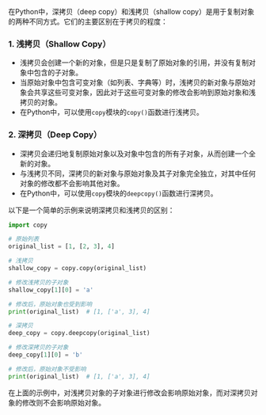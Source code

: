 在Python中，深拷贝（deep copy）和浅拷贝（shallow copy）是用于复制对象的两种不同方式。它们的主要区别在于拷贝的程度：

### 1. 浅拷贝（Shallow Copy）
   - 浅拷贝会创建一个新的对象，但是只是复制了原始对象的引用，并没有复制对象中包含的子对象。
   - 当原始对象中包含可变对象（如列表、字典等）时，浅拷贝的新对象与原始对象会共享这些可变对象，因此对于这些可变对象的修改会影响到原始对象和浅拷贝的对象。
   - 在Python中，可以使用`copy`模块的`copy()`函数进行浅拷贝。

### 2. 深拷贝（Deep Copy）
   - 深拷贝会递归地复制原始对象以及对象中包含的所有子对象，从而创建一个全新的对象。
   - 与浅拷贝不同，深拷贝的新对象与原始对象及其子对象完全独立，对其中任何对象的修改都不会影响其他对象。
   - 在Python中，可以使用`copy`模块的`deepcopy()`函数进行深拷贝。

以下是一个简单的示例来说明深拷贝和浅拷贝的区别：

```python
import copy

# 原始列表
original_list = [1, [2, 3], 4]

# 浅拷贝
shallow_copy = copy.copy(original_list)

# 修改浅拷贝的子对象
shallow_copy[1][0] = 'a'

# 修改后，原始对象也受到影响
print(original_list)  # [1, ['a', 3], 4]

# 深拷贝
deep_copy = copy.deepcopy(original_list)

# 修改深拷贝的子对象
deep_copy[1][0] = 'b'

# 修改后，原始对象不受影响
print(original_list)  # [1, ['a', 3], 4]
```

在上面的示例中，对浅拷贝对象的子对象进行修改会影响原始对象，而对深拷贝对象的修改则不会影响原始对象。